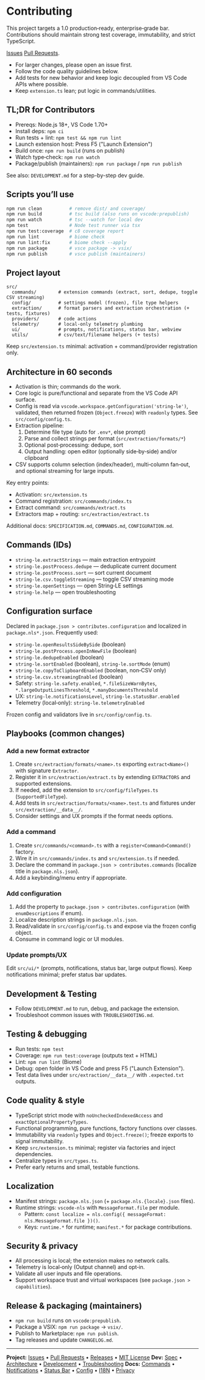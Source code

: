 # Contributing

This project targets a 1.0 production‑ready, enterprise‑grade bar. Contributions should maintain strong test coverage, immutability, and strict TypeScript.

[Issues](https://github.com/nolindnaidoo/string-le/issues)
[Pull Requests](https://github.com/nolindnaidoo/string-le/pulls).

- For larger changes, please open an issue first.
- Follow the code quality guidelines below.
- Add tests for new behavior and keep logic decoupled from VS Code APIs where possible.
- Keep `extension.ts` lean; put logic in commands/utilities.

## TL;DR for Contributors
- Prereqs: Node.js 18+, VS Code 1.70+
- Install deps: `npm ci`
- Run tests + lint: `npm test && npm run lint`
- Launch extension host: Press F5 ("Launch Extension")
- Build once: `npm run build` (runs on publish)
- Watch type‑check: `npm run watch`
- Package/publish (maintainers): `npm run package` / `npm run publish`

See also: `DEVELOPMENT.md` for a step-by-step dev guide.

## Scripts you’ll use
```bash
npm run clean          # remove dist/ and coverage/
npm run build          # tsc build (also runs on vscode:prepublish)
npm run watch          # tsc --watch for local dev
npm test               # Node test runner via tsx
npm run test:coverage  # c8 coverage report
npm run lint           # biome check
npm run lint:fix       # biome check --apply
npm run package        # vsce package -> vsix/
npm run publish        # vsce publish (maintainers)
```

## Project layout
```
src/
  commands/        # extension commands (extract, sort, dedupe, toggle CSV streaming)
  config/          # settings model (frozen), file type helpers
  extraction/      # format parsers and extraction orchestration (+ tests, fixtures)
  providers/       # code actions
  telemetry/       # local‑only telemetry plumbing
  ui/              # prompts, notifications, status bar, webview
  utils/           # csv/text/filename helpers (+ tests)
```
Keep `src/extension.ts` minimal: activation + command/provider registration only.

## Architecture in 60 seconds
- Activation is thin; commands do the work.
- Core logic is pure/functional and separate from the VS Code API surface.
- Config is read via `vscode.workspace.getConfiguration('string-le')`, validated, then returned frozen (`Object.freeze`) with `readonly` types. See `src/config/config.ts`.
- Extraction pipeline:
  1. Determine file type (auto for `.env*`, else prompt)
  2. Parse and collect strings per format (`src/extraction/formats/*`)
  3. Optional post‑processing: dedupe, sort
  4. Output handling: open editor (optionally side‑by‑side) and/or clipboard
- CSV supports column selection (index/header), multi‑column fan‑out, and optional streaming for large inputs.

Key entry points:
- Activation: `src/extension.ts`
- Command registration: `src/commands/index.ts`
- Extract command: `src/commands/extract.ts`
- Extractors map + routing: `src/extraction/extract.ts`

Additional docs: `SPECIFICATION.md`, `COMMANDS.md`, `CONFIGURATION.md`.

## Commands (IDs)
- `string-le.extractStrings` — main extraction entrypoint
- `string-le.postProcess.dedupe` — deduplicate current document
- `string-le.postProcess.sort` — sort current document
- `string-le.csv.toggleStreaming` — toggle CSV streaming mode
- `string-le.openSettings` — open String‑LE settings
- `string-le.help` — open troubleshooting

## Configuration surface
Declared in `package.json > contributes.configuration` and localized in `package.nls*.json`. Frequently used:
- `string-le.openResultsSideBySide` (boolean)
- `string-le.postProcess.openInNewFile` (boolean)
- `string-le.dedupeEnabled` (boolean)
- `string-le.sortEnabled` (boolean), `string-le.sortMode` (enum)
- `string-le.copyToClipboardEnabled` (boolean, non‑CSV only)
- `string-le.csv.streamingEnabled` (boolean)
- Safety: `string-le.safety.enabled`, `*.fileSizeWarnBytes`, `*.largeOutputLinesThreshold`, `*.manyDocumentsThreshold`
- UX: `string-le.notificationsLevel`, `string-le.statusBar.enabled`
- Telemetry (local‑only): `string-le.telemetryEnabled`

Frozen config and validators live in `src/config/config.ts`.

## Playbooks (common changes)
### Add a new format extractor
1. Create `src/extraction/formats/<name>.ts` exporting `extract<Name>()` with signature `Extractor`.
2. Register it in `src/extraction/extract.ts` by extending `EXTRACTORS` and supported extensions.
3. If needed, add the extension to `src/config/fileTypes.ts` (`SupportedFileType`).
4. Add tests in `src/extraction/formats/<name>.test.ts` and fixtures under `src/extraction/__data__/`.
5. Consider settings and UX prompts if the format needs options.

### Add a command
1. Create `src/commands/<command>.ts` with a `register<Command>Command()` factory.
2. Wire it in `src/commands/index.ts` and `src/extension.ts` if needed.
3. Declare the command in `package.json > contributes.commands` (localize title in `package.nls.json`).
4. Add a keybinding/menu entry if appropriate.

### Add configuration
1. Add the property to `package.json > contributes.configuration` (with `enumDescriptions` if enum).
2. Localize description strings in `package.nls.json`.
3. Read/validate in `src/config/config.ts` and expose via the frozen config object.
4. Consume in command logic or UI modules.

### Update prompts/UX
Edit `src/ui/*` (prompts, notifications, status bar, large output flows). Keep notifications minimal; prefer status bar updates.

## Development & Testing

- Follow `DEVELOPMENT.md` to run, debug, and package the extension.
- Troubleshoot common issues with `TROUBLESHOOTING.md`.

## Testing & debugging
- Run tests: `npm test`
- Coverage: `npm run test:coverage` (outputs text + HTML)
- Lint: `npm run lint` (Biome)
- Debug: open folder in VS Code and press F5 ("Launch Extension").
- Test data lives under `src/extraction/__data__/` with `.expected.txt` outputs.

## Code quality & style
- TypeScript strict mode with `noUncheckedIndexedAccess` and `exactOptionalPropertyTypes`.
- Functional programming, pure functions, factory functions over classes.
- Immutability via `readonly` types and `Object.freeze()`; freeze exports to signal immutability.
- Keep `src/extension.ts` minimal; register via factories and inject dependencies.
- Centralize types in `src/types.ts`.
- Prefer early returns and small, testable functions.

## Localization
- Manifest strings: `package.nls.json` (+ `package.nls.{locale}.json` files).
- Runtime strings: `vscode-nls` with `MessageFormat.file` per module.
  - Pattern: `const localize = nls.config({ messageFormat: nls.MessageFormat.file })()`.
  - Keys: `runtime.*` for runtime; `manifest.*` for package contributions.

## Security & privacy
- All processing is local; the extension makes no network calls.
- Telemetry is local‑only (Output channel) and opt‑in.
- Validate all user inputs and file operations.
- Support workspace trust and virtual workspaces (see `package.json > capabilities`).

## Release & packaging (maintainers)
- `npm run build` runs on `vscode:prepublish`.
- Package a VSIX: `npm run package` → `vsix/`.
- Publish to Marketplace: `npm run publish`.
- Tag releases and update `CHANGELOG.md`.

---
**Project:** [Issues](https://github.com/nolindnaidoo/string-le/issues) • [Pull Requests](https://github.com/nolindnaidoo/string-le/pulls) • [Releases](https://github.com/nolindnaidoo/string-le/releases) • [MIT License](LICENSE)
**Dev:** [Spec](SPECIFICATION.md) • [Architecture](ARCHITECTURE.md) • [Development](DEVELOPMENT.md)  • [Troubleshooting](TROUBLESHOOTING.md)
**Docs:** [Commands](COMMANDS.md) • [Notifications](NOTIFICATIONS.md) • [Status Bar](STATUSBAR.md) • [Config](CONFIGURATION.md) • [I18N](I18N.md) • [Privacy](PRIVACY.md)
